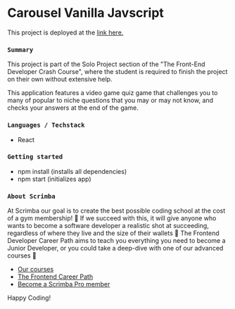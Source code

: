 # Carousel Vanilla Javscript

This project is deployed at the [link here.](https://takuyadev.github.io/carousel-vanilla-js-scrimba/)

### `Summary`

This project is part of the Solo Project section of the "The Front-End Developer Crash Course", where the student is required to finish the project on their own without extensive help.

This application features a video game quiz game that challenges you to many of popular to niche questions that you may or may not know, and checks your answers at the end of the game.

### `Languages / Techstack`

- React

### `Getting started`

- npm install (installs all dependencies)
- npm start (initializes app)

### `About Scrimba`

At Scrimba our goal is to create the best possible coding school at the cost of a gym membership! 💜
If we succeed with this, it will give anyone who wants to become a software developer a realistic shot at succeeding, regardless of where they live and the size of their wallets 🎉
The Frontend Developer Career Path aims to teach you everything you need to become a Junior Developer, or you could take a deep-dive with one of our advanced courses 🚀

- [Our courses](https://scrimba.com/allcourses)
- [The Frontend Career Path](https://scrimba.com/learn/frontend)
- [Become a Scrimba Pro member](https://scrimba.com/pricing)

Happy Coding!
